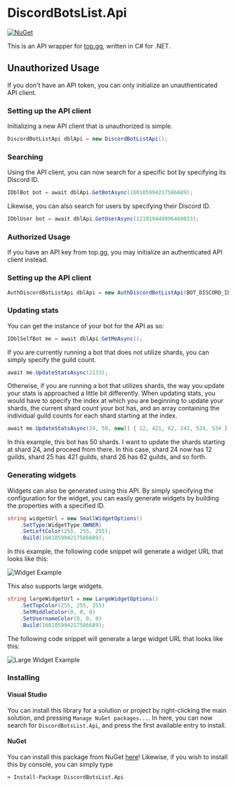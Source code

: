 # DiscordBotsList.Api
[![NuGet](https://img.shields.io/nuget/vpre/DiscordBotsList.Api.svg?maxAge=2592000?style=plastic)](https://www.nuget.org/packages/DiscordBotsList.Api)

This is an API wrapper for [top.gg](https://top.gg/), written in C# for .NET.

## Unauthorized Usage
If you don't have an API token, you can only initialize an unauthenticated API client.

### Setting up the API client
Initializing a new API client that is unauthorized is simple.
```cs
DiscordBotListApi dblApi = new DiscordBotListApi();
```

### Searching
Using the API client, you can now search for a specific bot by specifying its Discord ID.
```cs
IDblBot bot = await dblApi.GetBotAsync(160105994217586689);
```

Likewise, you can also search for users by specifying their Discord ID.
```cs
IDblUser bot = await dblApi.GetUserAsync(121919449996460033);
```

### Authorized Usage
If you have an API key from top.gg, you may initialize an authenticated API client instead.

### Setting up the API client
```cs
AuthDiscordBotListApi dblApi = new AuthDiscordBotListApi(BOT_DISCORD_ID, API_TOKEN);
```

### Updating stats
You can get the instance of your bot for the API as so:
```cs
IDblSelfBot me = await dblApi.GetMeAsync();
```

If you are currently running a bot that does not utilize shards, you can simply specify the guild count.
```cs
await me.UpdateStatsAsync(2133);
```

Otherwise, if you are running a bot that utilizes shards, the way you update your stats is approached a little bit differently.
When updating stats, you would have to specify the index at which you are beginning to update your shards, the current shard count your bot has, and an array containing the individual guild counts for each shard starting at the index.
```cs
await me.UpdateStatsAsync(24, 50, new[] { 12, 421, 62, 241, 524, 534 });
```

In this example, this bot has 50 shards. I want to update the shards starting at shard 24, and proceed from there. In this case, shard 24 now has 12 guilds, shard 25 has 421 guilds, shard 26 has 62 guilds, and so forth.


### Generating widgets
Widgets can also be generated using this API. By simply specifying the configuration for the widget, you can easily generate widgets by building the properties with a specified ID.
```cs
string widgetUrl = new SmallWidgetOptions()
	.SetType(WidgetType.OWNER)
	.SetLeftColor(255, 255, 255);
	.Build(160105994217586689);
```

In this example, the following code snippet will generate a widget URL that looks like this:

![Widget Example](https://top.gg/api/widget/status/160105994217586689.svg?leftcolor=FFFFFF)

This also supports large widgets.
```cs
string largeWidgetUrl = new LargeWidgetOptions()
	.SetTopColor(255, 255, 255)
	.SetMiddleColor(0, 0, 0)
	.SetUsernameColor(0, 0, 0)
	.Build(160105994217586689);
```

The following code snippet will generate a large widget URL that looks like this:

![Large Widget Example](https://top.gg/api/widget/160105994217586689.svg?topcolor=FFFFFF&middlecolor=000000&usernamecolor=000000)

### Installing

#### Visual Studio
You can install this library for a solution or project by right-clicking the main solution, and pressing `Manage NuGet packages...`. In here, you can now search for `DiscordBotsList.Api`, and press the first available entry to install.

#### NuGet
You can install this package from NuGet [here](https://www.nuget.org/packages/DiscordBotsList.Api)! Likewise, if you wish to install this by console, you can simply type
```
> Install-Package DiscordBotsList.Api
```

